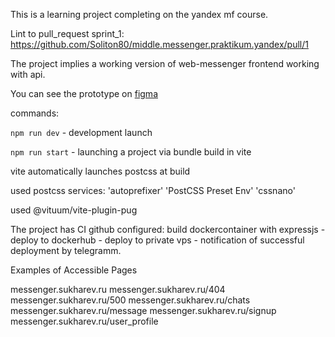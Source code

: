 This is a learning project completing on the yandex mf course.

Lint to pull_request sprint_1: https://github.com/Soliton80/middle.messenger.praktikum.yandex/pull/1

The project implies a working version of web-messenger frontend working with api.

You can see the prototype on [figma](https://www.figma.com/file/8ILHuuVJqjuGU62jaCz49D/mf_messenger?type=design&node-id=0%3A1&mode=design&t=XvZ0MCTizXdJF4js-1)

commands: 


`npm run dev` - development launch

`npm run start` - launching a project via bundle build in vite

vite automatically launches postcss at build

used postcss services: 'autoprefixer'  'PostCSS Preset Env' 'cssnano'

used @vituum/vite-plugin-pug

The project has CI github configured: build dockercontainer with expressjs - deploy to dockerhub - deploy to private vps - notification of successful deployment by telegramm.

Examples of Accessible Pages

messenger.sukharev.ru
messenger.sukharev.ru/404
messenger.sukharev.ru/500
messenger.sukharev.ru/chats
messenger.sukharev.ru/message
messenger.sukharev.ru/signup
messenger.sukharev.ru/user_profile
